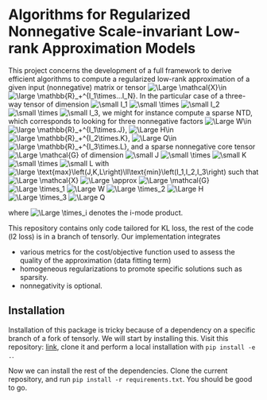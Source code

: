 # Algorithms for Regularized Nonnegative Scale-invariant Low-rank Approximation Models
This project concerns the development of a full framework to derive efficient algorithms to compute a regularized low-rank approximation of a given
input (nonnegative) matrix or tensor ![\Large \mathcal{X}\in](https://latex.codecogs.com/svg.latex?\Large&space;\mathcal{X}\in) 
![\large \mathbb{R}_+^{I_1\times...I_N}](https://latex.codecogs.com/svg.latex?\large&space;\mathbb{R}_+^{I_1\times...I_N}).
In the particular case of a three-way tensor of dimension ![\small I_1](https://latex.codecogs.com/svg.latex?\small&space;I_1) ![\small \times](https://latex.codecogs.com/svg.latex?\small&space;\times) ![\small I_2](https://latex.codecogs.com/svg.latex?\small&space;I_2) ![\small \times](https://latex.codecogs.com/svg.latex?\small&space;\times) ![\small I_3](https://latex.codecogs.com/svg.latex?\small&space;I_3), we might for instance 
compute a sparse NTD, which corresponds to looking for three nonnegative factors 
![\Large W\in](https://latex.codecogs.com/svg.latex?\Large&space;W\in) 
![\large \mathbb{R}_+^{I_1\times.J}](https://latex.codecogs.com/svg.latex?\large&space;\mathbb{R}_+^{I_1\times.J}),
![\Large H\in](https://latex.codecogs.com/svg.latex?\Large&space;H\in) 
![\large \mathbb{R}_+^{I_2\times.K}](https://latex.codecogs.com/svg.latex?\large&space;\mathbb{R}_+^{I_2\times.K}),
![\Large Q\in](https://latex.codecogs.com/svg.latex?\Large&space;Q\in) 
![\large \mathbb{R}_+^{I_3\times.L}](https://latex.codecogs.com/svg.latex?\large&space;\mathbb{R}_+^{I_3\times.L}),
and a sparse nonnegative core tensor 
![\Large \mathcal{G}](https://latex.codecogs.com/svg.latex?\Large&space;\mathcal{G}) of dimension ![\small J](https://latex.codecogs.com/svg.latex?\small&space;J) ![\small \times](https://latex.codecogs.com/svg.latex?\small&space;\times) ![\small K](https://latex.codecogs.com/svg.latex?\small&space;K) ![\small \times](https://latex.codecogs.com/svg.latex?\small&space;\times) ![\small L](https://latex.codecogs.com/svg.latex?\small&space;L)
with 
![\large \text{max}\left(J,K,L\right)\ll\text{min}\left(I_1,I_2,I_3\right)](https://latex.codecogs.com/svg.latex?\large&space;\text{max}\left(J,K,L\right)\ll\text{min}\left(I_1,I_2,I_3\right))
such that 
![\Large \mathcal{X}](https://latex.codecogs.com/svg.latex?\Large&space;\mathcal{X}) ![\Large \approx](https://latex.codecogs.com/svg.latex?\Large&space;\approx) ![\Large \mathcal{G}](https://latex.codecogs.com/svg.latex?\Large&space;\mathcal{G}) ![\Large \times_1](https://latex.codecogs.com/svg.latex?\Large&space;\times_1) ![\Large W](https://latex.codecogs.com/svg.latex?\Large&space;W) ![\Large \times_2](https://latex.codecogs.com/svg.latex?\Large&space;\times_2) ![\Large H](https://latex.codecogs.com/svg.latex?\Large&space;H) ![\Large \times_3](https://latex.codecogs.com/svg.latex?\Large&space;\times_3) ![\Large Q](https://latex.codecogs.com/svg.latex?\Large&space;Q)

where ![\Large \times_i](https://latex.codecogs.com/svg.latex?\Large&space;\times_i) denotes the i-mode product.

This repository contains only code tailored for KL loss, the rest of the code (l2 loss) is in a branch of tensorly. Our implementation integrates
  - various metrics for the cost/objective function used to assess the quality of the approximation (data fitting term)
  - homogeneous regularizations to promote specific solutions such as sparsity.
  - nonnegativity is optional.
  

## Installation

Installation of this package is tricky because of a dependency on a specific branch of a fork of tensorly. We will start by installing this. Visit this repository: [link](https://github.com/cohenjer/tensorly/tree/HRSI_draft), clone it and perform a local installation with `pip install -e .`.

Now we can install the rest of the dependencies. Clone the current repository, and run `pip install -r requirements.txt`. You should be good to go.


